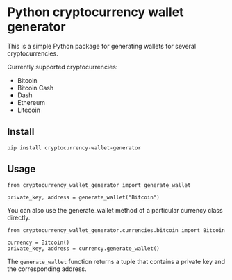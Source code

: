 # Python cryptocurrency wallet generator

This is a simple Python package for generating wallets for several cryptocurrencies.

Currently supported cryptocurrencies:

* Bitcoin
* Bitcoin Cash
* Dash
* Ethereum
* Litecoin

## Install

    pip install cryptocurrency-wallet-generator

## Usage

    from cryptocurrency_wallet_generator import generate_wallet

    private_key, address = generate_wallet("Bitcoin")

You can also use the generate_wallet method of a particular currency class directly.

    from cryptocurrency_wallet_generator.currencies.bitcoin import Bitcoin

    currency = Bitcoin()
    private_key, address = currency.generate_wallet()

The `generate_wallet` function returns a tuple that contains a private key and the corresponding address.

